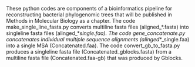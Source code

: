 These python codes are components of a bioinformatics pipeline for reconstructing bacterial phylogenomic trees that will be published in Methods in Molecular Biology as a chapter. 
The code make_single_line_fasta.py converts multiline fasta files (aligned_\*.fasta) into singleline fasta files (alinged_\*_single.faa). 
The code gene_concatenate.py concatenates individual multiple sequence alignments (alinged_\*_single.faa) into a single MSA (Concatenated.faa). 
The code convert_gb_to_fasta.py produces a singleline fasta file (Concatenated_gblocks.fasta) from a multiline fasta file (Concatenated.faa-gb) that was produced by Gblocks. 

